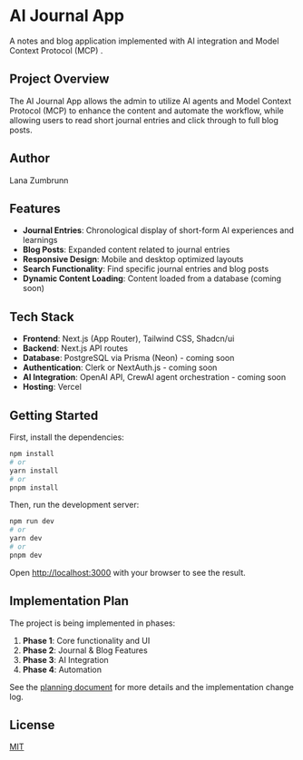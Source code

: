 # AI Journal App

A notes and blog application implemented with AI integration and Model Context Protocol (MCP) .

## Project Overview

The AI Journal App allows the admin to utilize AI agents and Model Context Protocol (MCP) to enhance the content and automate the workflow, while allowing users to read short journal entries and click through to full blog posts.

## Author
Lana Zumbrunn

## Features

- **Journal Entries**: Chronological display of short-form AI experiences and learnings
- **Blog Posts**: Expanded content related to journal entries
- **Responsive Design**: Mobile and desktop optimized layouts
- **Search Functionality**: Find specific journal entries and blog posts
- **Dynamic Content Loading**: Content loaded from a database (coming soon)

## Tech Stack

- **Frontend**: Next.js (App Router), Tailwind CSS, Shadcn/ui
- **Backend**: Next.js API routes
- **Database**: PostgreSQL via Prisma (Neon) - coming soon
- **Authentication**: Clerk or NextAuth.js - coming soon
- **AI Integration**: OpenAI API, CrewAI agent orchestration - coming soon
- **Hosting**: Vercel

## Getting Started

First, install the dependencies:

```bash
npm install
# or
yarn install
# or
pnpm install
```

Then, run the development server:

```bash
npm run dev
# or
yarn dev
# or
pnpm dev
```

Open [http://localhost:3000](http://localhost:3000) with your browser to see the result.

## Implementation Plan

The project is being implemented in phases:

1. **Phase 1**: Core functionality and UI
2. **Phase 2**: Journal & Blog Features
3. **Phase 3**: AI Integration
4. **Phase 4**: Automation

See the [planning document](./docs/planning.md) for more details and the implementation change log.

## License

[MIT](https://choosealicense.com/licenses/mit/)
